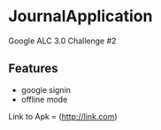# JournalApplication
Google ALC 3.0 Challenge #2

## Features
- google signin
- offline mode

Link to Apk = (http://link.com)



